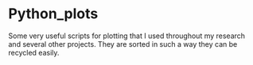 # Python_plots

Some very useful scripts for plotting that I used throughout my research and 
several other projects. They are sorted in such a way they can be recycled easily.

